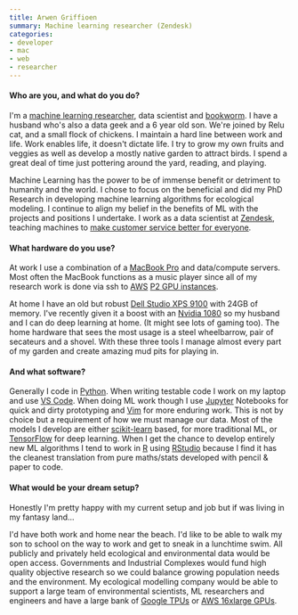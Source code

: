 ```yaml
---
title: Arwen Griffioen
summary: Machine learning researcher (Zendesk)
categories:
- developer
- mac
- web
- researcher
---
```


#### Who are you, and what do you do?

I'm a [machine learning researcher](https://www.linkedin.com/in/arwengriffioen/ "Arwen's LinkedIn account."), data scientist and [bookworm](https://www.goodreads.com/user/show/7335996-arwen-twinkle-griffioen "Arwen's Goodreads account."). I have a husband who's also a data geek and a 6 year old son. We're joined by Relu cat, and a small flock of chickens. I maintain a hard line between work and life. Work enables life, it doesn't dictate life. I try to grow my own fruits and veggies as well as develop a mostly native garden to attract birds. I spend a great deal of time just pottering around the yard, reading, and playing.

Machine Learning has the power to be of immense benefit or detriment to humanity and the world. I chose to focus on the beneficial and did my PhD Research in developing machine learning algorithms for ecological modeling. I continue to align my belief in the benefits of ML with the projects and positions I undertake. I work as a data scientist at [Zendesk][], teaching machines to [make customer service better for everyone][answer-bot].

#### What hardware do you use?

At work I use a combination of a [MacBook Pro][macbook-pro] and data/compute servers. Most often the MacBook functions as a music player since all of my research work is done via ssh to [AWS][ec2] [P2 GPU instances](https://aws.amazon.com/blogs/aws/new-p2-instance-type-for-amazon-ec2-up-to-16-gpus/ "An Amazon article about their P2 instances.").

At home I have an old but robust [Dell Studio XPS 9100][studio-xps-9100] with 24GB of memory. I've recently given it a boost with an [Nvidia 1080][geforce-gtx-1080-ti] so my husband and I can do deep learning at home. (It might see lots of gaming too). The home hardware that sees the most usage is a steel wheelbarrow, pair of secateurs and a shovel. With these three tools I manage almost every part of my garden and create amazing mud pits for playing in.

#### And what software?

Generally I code in [Python][]. When writing testable code I work on my laptop and use [VS Code][visual-studio-code]. When doing ML work though I use [Jupyter][] Notebooks for quick and dirty prototyping and [Vim][] for more enduring work. This is not by choice but a requirement of how we must manage our data. Most of the models I develop are either [scikit-learn][] based, for more traditional ML, or [TensorFlow][] for deep learning. When I get the chance to develop entirely new ML algorithms I tend to work in [R][] using [RStudio][] because I find it has the cleanest translation from pure maths/stats developed with pencil & paper to code.

#### What would be your dream setup?

Honestly I'm pretty happy with my current setup and job but if was living in my fantasy land...

I'd have both work and home near the beach. I'd like to be able to walk my son to school on the way to work and get to sneak in a lunchtime swim. All publicly and privately held ecological and environmental data would be open access. Governments and Industrial Complexes would fund high quality objective research so we could balance growing population needs and the environment. My ecological modelling company would be able to support a large team of environmental scientists, ML researchers and engineers and have a large bank of [Google TPUs](https://en.wikipedia.org/wiki/Tensor_processing_unit "The Wikipedia entry for Tensor processing units.") or [AWS 16xlarge GPUs](https://aws.amazon.com/blogs/aws/new-amazon-ec2-instances-with-up-to-8-nvidia-tesla-v100-gpus-p3/ "An Amazon article about their NVIDIA Tesla V100 instances.").

[geforce-gtx-1080-ti]: https://www.nvidia.com/en-us/geforce/products/10series/geforce-gtx-1080-ti/ "A graphics card."
[studio-xps-9100]: http://www.dell.com/en-us/shop/cty/dell-studio-xps-9100-desktop/spd/studio-xps-9100 "A desktop PC tower."
[macbook-pro]: https://www.apple.com/macbook-pro/ "A laptop."
[rstudio]: https://www.rstudio.com/ "An IDE for the R language."
[r]: http://www.r-project.org/ "Software for statistical computing and graphics."
[zendesk]: https://www.zendesk.com/ "A customer service service."
[tensorflow]: https://www.tensorflow.org/ "An open souce machine learning library."
[scikit-learn]: http://scikit-learn.org/stable/ "A machine learning library for Python."
[answer-bot]: https://www.zendesk.com/answer-bot/ "A Zendesk machine learning bot to help customers help themselves."
[jupyter]: http://jupyter.org/ "Web-based live document software."
[vim]: http://www.vim.org/ "A command-line text editor."
[visual-studio-code]: https://code.visualstudio.com/ "A development IDE."
[ec2]: https://aws.amazon.com/ec2/ "A web service for virtualised processing."
[python]: https://www.python.org/ "An interpreted scripting language."
